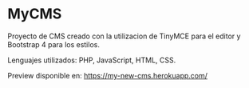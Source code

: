 # MyCMS
Proyecto de CMS creado con la utilizacion de TinyMCE para el editor y Bootstrap 4 para los estilos.
    
Lenguajes utilizados: PHP, JavaScript, HTML, CSS.

Preview disponible en: https://my-new-cms.herokuapp.com/
